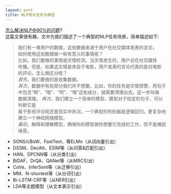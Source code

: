```yaml
---
layout: post
title: NLP相关任务与模型
---
```

[怎么解决NLP中90%的问题](https://blog.insightdatascience.com/how-to-solve-90-of-nlp-problems-a-step-by-step-guide-fda605278e4e)?  
这篇文章很有趣，文中为我们描述了一个典型的NLP任务场景，简单描述如下:
>我们有一堆用户的数据，这些数据来源于用户在社交媒体发表的言论，  
如何使用这些数据做一些有意义的事情呢？  
比如，我们要做的事情是灾情检测。当灾情发生时，用户会在社交媒体  
传播。但是，如果这灾情是来自于电影，用户发表的言论代表的是对电影  
的评论。怎么做区分呢？  
*首先*，我们要做的是收集数据。  
*其次*，数据中有些部分我们并不想要。比如，你的任务是灾情预警，而句子  
中包含“啊”、“哦”、“呵”、“嘿”这些成分，就需要清理出去。这一步叫做  
数据清理。
*再次*，我们建立一个简单的模型，模型对于给定的句子，可以判断它是  
属于影视评论呢还是现实中状况。一个典型的判别器是逻辑回归。更复杂地  
建立一个神经网络模型。  
*最后*，解释和理解模型，确保你的模型做你想要它完成的工作，而不是捕捉噪音。  





- SGNS/cBoW、FastText、等ELMo（从词向量引出）
- DSSM、DecAtt、ESIM等（从问答&匹配引出）
- HAN、DPCNN等（从分类引出）
- BiDAF、DrQA、QANet等（从MRC引出）
- CoVe、InferSent等（从迁移引出）
- MM、N-shortest等（从分词引出）
- Bi-LSTM-CRF等（从NER引出）
- LDA等主题模型（从文本表示引出）
